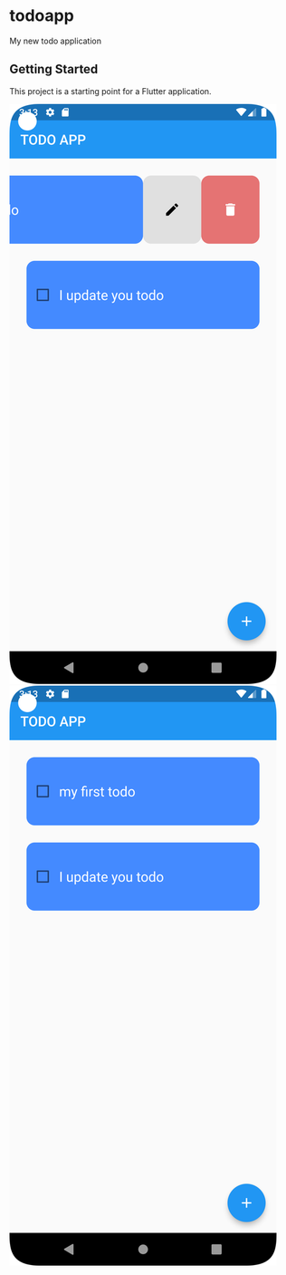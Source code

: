 # todoapp

My new todo application

## Getting Started

This project is a starting point for a Flutter application.


![](Screenshot_20230731_151323.png)
![](Screenshot_20230731_151355.png)